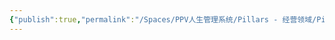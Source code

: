 ```yaml
---
{"publish":true,"permalink":"/Spaces/PPV人生管理系统/Pillars - 经营领域/Pillars - 人生经营领域/运动/增肌减脂计划/肌肉部位库/肌肉库/腰方肌.md","created":"2025-07-07T18:08:46.795+08:00","modified":"2025-07-09T00:23:33.079+08:00","published":"2025-07-09T00:23:33.079+08:00","cssclasses":""}
---
```


